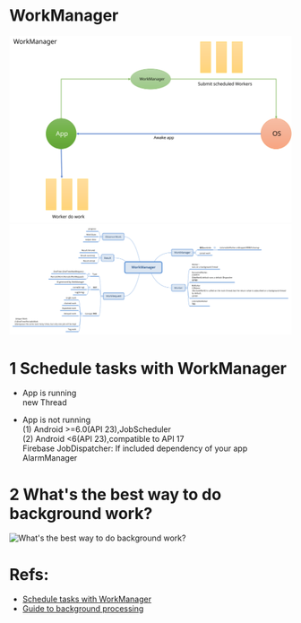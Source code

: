 # WorkManager

![WorkManager_origin](./WorkManager_origin.svg)
![WorkManager_xmind](./WorkManager_xmind.svg)


# 1 Schedule tasks with WorkManager
- App is running   
new Thread  

- App is  not running  
(1) Android >=6.0(API 23),JobScheduler   
(2) Android <6(API 23),compatible to  API 17       
Firebase JobDispatcher: If included dependency of your app   
AlarmManager    

# 2 What's the best way to do background work?
![What's the best way to do background work?](https://developer.android.google.cn/images/guide/background/bg-job-choose.svg)

# Refs:
- [Schedule tasks with WorkManager](https://developer.android.google.cn/topic/libraries/architecture/workmanager/)
- [Guide to background processing](https://developer.android.google.cn/guide/background/)